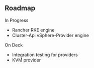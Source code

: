 ## Roadmap
In Progress
* Rancher RKE engine
* Cluster-Api vSphere-Provider engine

On Deck
* Integration testing for providers
* KVM provider 
